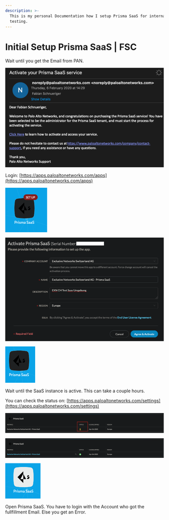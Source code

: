 ```yaml
---
description: >-
  This is my personal Documentation how I setup Prisma SaaS for internal
  testing.
---
```


# Initial Setup Prisma SaaS \| FSC

Wait until you get the Email from PAN.

![](../.gitbook/assets/screenshot-2020-02-06-at-14.47.01.png)

Login: [https://apps.paloaltonetworks.com/apps](https://apps.paloaltonetworks.com/apps)

![](../.gitbook/assets/screenshot-2020-02-06-at-14.47.56.png)

![](../.gitbook/assets/screenshot-2020-02-06-at-14.48.31.png)

![](../.gitbook/assets/screenshot-2020-02-06-at-14.50.08.png)

Wait until the SaaS instance is active. This can take a couple hours.

You can check the status on: [https://apps.paloaltonetworks.com/settings](https://apps.paloaltonetworks.com/settings)

![](../.gitbook/assets/screenshot-2020-02-06-at-14.52.49.png)

![](../.gitbook/assets/screenshot-2020-02-06-at-15.01.51.png)

![](../.gitbook/assets/screenshot-2020-02-20-at-10.06.05.png)

Open Prisma SaaS. You have to login with the Account who got the fullfillment Email. Else you get an Error.


